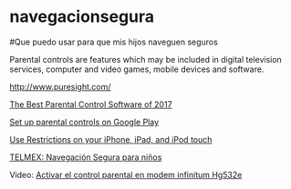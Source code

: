 # navegacionsegura

#Que puedo usar para que mis hijos naveguen seguros

Parental controls are features which may be included in digital television services, computer and video games, mobile devices and software.

http://www.puresight.com/

[The Best Parental Control Software of 2017](http://www.pcmag.com/article2/0,2817,2346997,00.asp)

[Set up parental controls on Google Play](https://support.google.com/googleplay/answer/1075738?hl=en)

[Use Restrictions on your iPhone, iPad, and iPod touch](https://support.apple.com/en-us/HT201304)

[TELMEX: Navegación Segura para niños](http://telmex.com/en/web/asistencia/hogar-preguntas-frecuentes-navegacion-segura-para-ninos)

Video: [Activar el control parental en modem infinitum Hg532e](https://www.youtube.com/watch?v=XAsCW1UVQIc)
